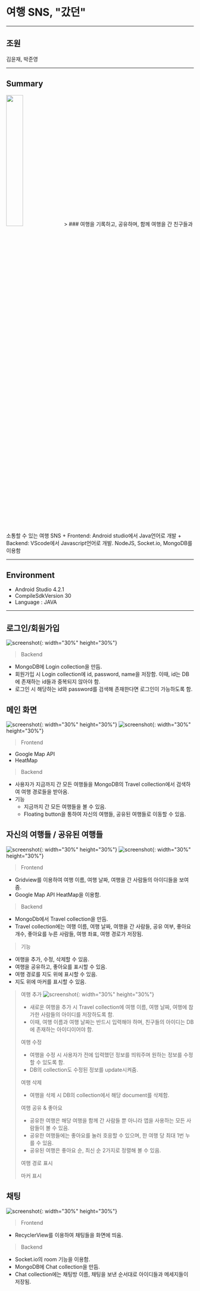 # 여행 SNS, "갔던"
--------------------------------------------

## 조원
김윤재, 박준영

--------------------------------------------

## Summary
<img src = "./image/1.jpg" width="30%">
> ### 여행을 기록하고, 공유하며, 함께 여행을 간 친구들과 소통할 수 있는 여행 SNS  
+ Frontend: Android studio에서 Java언어로 개발  
+ Backend: VScode에서 Javascript언어로 개발. NodeJS, Socket.io, MongoDB를 이용함  

--------------------------------------------

## Environment

* Android Studio 4.2.1
* CompileSdkVersion 30
* Language : JAVA

--------------------------------------------

## 로그인/회원가입
![screenshot](./image/2.jpg){: width="30%" height="30%"}
>  Backend
   + MongoDB에 Login collection을 만듬.
   + 회원가입 시 Login collection에 id, password, name을 저장함. 이때, id는 DB에 존재하는 id들과 중복되지 않아야 함.  
   + 로그인 시 해당하는 id와 password를 검색해 존재한다면 로그인이 가능하도록 함.


## 메인 화면
![screenshot](./image/3.jpg){: width="30%" height="30%"} ![screenshot](./image/4.jpg){: width="30%" height="30%"}
>  Frontend
   + Google Map API
   + HeatMap  


>  Backend
   + 사용자가 지금까지 간 모든 여행들을 MongoDB의 Travel collection에서 검색하여 여행 경로들을 받아옴.  
 + 기능  
   + 지금까지 간 모든 여행들을 볼 수 있음.  
   + Floating button을 통하여 자신의 여행들, 공유된 여행들로 이동할 수 있음.  


## 자신의 여행들 / 공유된 여행들
![screenshot](./image/5.jpg){: width="30%" height="30%"} ![screenshot](./image/6.jpg){: width="30%" height="30%"}
>  Frontend 
   + Gridview를 이용하여 여행 이름, 여행 날짜, 여행을 간 사람들의 아이디들을 보여줌.
   + Google Map API HeatMap을 이용함.  
>  Backend
   + MongoDb에서 Travel collection을 만듬.
   + Travel collection에는 여행 이름, 여행 날짜, 여행을 간 사람들, 공유 여부, 좋아요 개수, 좋아요를 누른 사람들, 여행 좌표, 여행 경로가 저장됨.  
>  기능  
   + 여행을 추가, 수정, 삭제할 수 있음.
   + 여행을 공유하고, 좋아요를 표시할 수 있음.
   + 여행 경로를 지도 위에 표시할 수 있음.
   + 지도 위에 마커를 표시할 수 있음.

>  여행 추가
![screenshot](./image/7.jpg){: width="30%" height="30%"}
>   + 새로운 여행을 추가 시 Travel collection에 여행 이름, 여행 날짜, 여행에 참가한 사람들의 아이디를 저장하도록 함.
>   + 이때, 여행 이름과 여행 날짜는 반드시 입력해야 하며, 친구들의 아이디는 DB에 존재하는 아이디이어야 함.
> 
>  여행 수정
>   + 여행을 수정 시 사용자가 전에 입력했던 정보를 띄워주며 원하는 정보를 수정할 수 있도록 함.
>   + DB의 collection도 수정된 정보를 update시켜줌.
> 
>  여행 삭제
>   + 여행을 삭제 시 DB의 collection에서 해당 document를 삭제함.
> 
>  여행 공유 & 좋아요
>   + 공유한 여행은 해당 여행을 함께 간 사람들 뿐 아니라 앱을 사용하는 모든 사람들이 볼 수 있음.
>   + 공유한 여행들에는 좋아요를 눌러 호응할 수 있으며, 한 여행 당 최대 1번 누를 수 있음.
>   + 공유된 여행은 좋아요 순, 최신 순 2가지로 정렬해 볼 수 있음.
> 
>  여행 경로 표시
> 
>  마커 표시


## 채팅
![screenshot](./image/8.jpg){: width="30%" height="30%"}
>  Frontend
   + RecyclerView를 이용하여 채팅들을 화면에 띄움.
>  Backend
   + Socket.io의 room 기능을 이용함.
   + MongoDB에 Chat collection을 만듬.
   + Chat collection에는 채팅방 이름, 채팅을 보낸 순서대로 아이디들과 메세지들이 저장됨.
